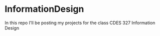 # InformationDesign
In this repo I'll be posting my projects for the class CDES 327 Information Design
